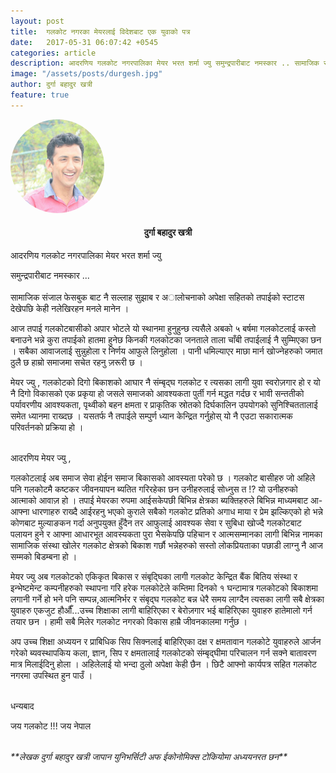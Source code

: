 ```yaml
---
layout: post
title:  गलकोट नगरका मेयरलाई विदेशबाट एक युवाको पत्र 
date:   2017-05-31 06:07:42 +0545
categories: article
description: आदरणिय गलकोट नगरपालिका मेयर भरत शर्मा ज्यु समुन्द्रपारीबाट नमस्कार .. सामाजिक संजाल फेसबुक बाट नै सल्लाह सुझाब र अालोचनाको अपेक्षा सहितको तपाईको स्टाटस देखेपछि केही नलेखिरहन मनले मानेन ...| Galkot Municipality, Galkot News, Khabar, Information , Galkot, Baglung
image: "/assets/posts/durgesh.jpg"
author: दुर्गा बहादुर खत्री
feature: true
---
```


<div class="auth"><img class="flip" src="/assets/posts/durgesh.jpg" height="150px;" width="150px;" style="border-radius: 50%; "> <h4 align="center">दुर्गा बहादुर खत्री</h4><p align="center" style="font-size: 14px" ></p></div>




आदरणिय गलकोट नगरपालिका मेयर भरत शर्मा ज्यु 

समुन्द्रपारीबाट नमस्कार ...
<br>
<br>
सामाजिक संजाल फेसबुक बाट नै सल्लाह सुझाब र अालोचनाको अपेक्षा सहितको तपाईको स्टाटस देखेपछि केही नलेखिरहन मनले मानेन । 

आज तपाई गलकोटबासीको अपार भोटले यो स्थानमा हुनुहुन्छ त्यसैले अबको ५ बर्षमा गलकोटलाई कस्तो बनाउने भन्ने कुरा तपाईको हातमा हुनेछ किनकी गलकोटका जनताले ताला चाँबी तपाईलाई नै सुम्मिएका छन । सबैका आवाजलाई सुन्नुहोला र निर्णय आफुले लिनुहोला । पानी धमिल्याएर माछा मार्न खोज्नेहरुको जमात ठुलै छ हाम्रो समाजमा सचेत रहनु ज़रूरी छ  । 



मेयर ज्यु , गलकोटको दिगो बिकाशको आघार नै संम्बृद्घ गलकोट र त्यसका लागी युवा स्वरोज़गार हो र यो नै दिगो विकासको एक प्रकृया हो जसले समाजको आवश्यकता पुर्ती गर्न मद्धत गर्दछ र भावी सन्ततीको पर्यावरणीय आवश्यकता, पृथ्वीको बहन क्षमता र प्राकृतिक स्रोतको दिर्घकालिन उपयोगको सुनिश्चिततालाई समेत ध्यानमा राख्दछ । यसतर्फ नै तपाईले सम्पुर्ण ध्यान केन्द्रित गर्नुहोस् यो नै  एउटा सकारात्मक परिवर्तनको प्रक्रिया हो ।


<br>
आदरणिय मेयर ज्यु , 

गलकोटलाई अब  समाज सेवा होईन समाज बिकासको आवस्यता परेको छ । गलकोट बासीहरु जो अहिले पनि गलकोटमै कष्टकर जीवनयापन ब्यतित गरिरहेका छन उनीहरुलाई सोध्नुस त !? यो उनीहरुको आत्माको आवाज़ हो । तपाई मेयरका रुपमा आईसकेपछी बिभिन्न क्षेत्रका ब्यक्तिहरुले बिभिन्न माध्यमबाट आ-आफ्ना धारणाहरु राख्दै आईरहनु भएको कुराले सबैको गलकोट प्रतिको अगाध माया र प्रेम झल्किएको हो भन्ने कोणबाट मुल्याङकन गर्दा अनुपयुक्त हुँदैन तर आफुलाई आवश्यक सेवा र सुबिधा खोज्दै गलकोटबाट पलायन हुने र आफ्ना आधारभूत आवस्यकता पुरा भैसकेपछि पहिचान र आत्मसम्मानका लागी बिभिन्न नामका सामाजिक संस्था खोलेर गलकोट क्षेत्रको बिकाश गर्छौ भन्नेहरुको सस्तो लोकप्रियताका पछाडी लाग्नु नै आज सम्मको बिडम्बना हो । 


मेयर ज्यु अब गलकोटको एकिकृत बिकास र संबृद्घिका लागी गलकोट केन्द्रित बैंक बितिय संस्था र इन्भेष्टमेन्ट कम्पनीहरुको स्थापना गरि हरेक गलकोटेले कम्तिमा दिनको १ घन्टामात्र गलकोटको बिकाशमा लगानी गर्ने हो भने पनि सम्पन्न,आत्मनिर्भर र संबृद्घ गलकोट  बन्न धेरै समय लाग्दैन त्यसका लागी सबै क्षेत्रका युवाहरु एकजुट हौऔँ...उच्च शिक्षाका लागी बाहिरिएका र बेरोज़गार भई बाहिरिएका युवाहरु  हातेमालो गर्न तयार छन । हामी सबै मिलेर गलकोट नगरको विकास हाम्रै जीवनकालमा गर्नुछ । 


अप उच्च शिक्षा अध्ययन र प्राबिधिक सिप सिक्नलाई बाहिरिएका दक्ष र क्षमतावान गलकोटे युवाहरुले आर्जन गरेको ब्यवस्थापकिय कला, ज्ञान, सिप र क्षमतालाई  गलकोटको संम्बृद्घीमा परिचालन गर्न सक्ने बातावरण मात्र मिलाईदिनु होला । अहिलेलाई यो भन्दा ठुलो अपेक्षा केही छैन । छिटै आफ्नो कार्यपत्र सहित गलकोट नगरमा उपस्थित हुन पाउँ । 

<br>
धन्यबाद 

जय गलकोट !!! जय नेपाल

<br>
<i>**लेखक दुर्गा बहादुर खत्री जापान युनिभर्सिटी अफ ईकोनोमिक्स टोकियोमा अध्ययनरत छन**</i>